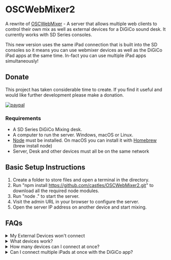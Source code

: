 # OSCWebMixer2
A rewrite of [OSCWebMixer](https://github.com/castles/OSCWebMixer) - A server that allows multiple web clients to control their own mix as well as external devices for a DiGiCo sound desk. It currently works with SD Series consoles.

This new version uses the same iPad connection that is built into the SD consoles so it means you can use webmixer devices as well as the DiGiCo iPad apps at the same time. In-fact you can use multiple iPad apps simultaneously!

## Donate
This project has taken considerable time to create. If you find it useful and would like further development please make a donation.

[![paypal](https://www.paypalobjects.com/en_US/i/btn/btn_donateCC_LG.gif)](https://www.paypal.com/cgi-bin/webscr?cmd=_s-xclick&hosted_button_id=VL5VBHN57FVS2&item_name=OSCWebMixer)

### Requirements
* A SD Series DiGiCo Mixing desk.
* A computer to run the server. Windows, macOS or Linux.
* [Node](https://nodejs.org/en/download/) must be installed. On macOS you can install it with [Homebrew](https://brew.sh/) (brew install node)
* Server, Desk and other devices must all be on the same network

## Basic Setup Instructions
1. Create a folder to store files and open a terminal in the directory.
2. Run "npm install https://github.com/castles/OSCWebMixer2.git" to download all the required node modules.
3. Run "node ." to start the server.
4. Visit the admin URL in your browser to configure the server.
5. Open the server IP address on another device and start mixing.

## FAQs
<details>
  <summary>My External Devices won't connect</summary>
  Ensure the server is running and the devices are connected on the same network. Verify desk settings in the admin area are correct.
</details>
<details>
  <summary>What devices work?</summary>
  Anything with a recent web browser can connect, that means it should work on iOS, Android, Windows, macOS and Linux.
</details>
<details>
  <summary>How many devices can I connect at once?</summary>
  No limit has been set and we haved tested 20+ without any issues.
</details>
<details>
  <summary>Can I connect multiple iPads at once with the DiGiCo app?</summary>
  Yes, go for it.
</details>
